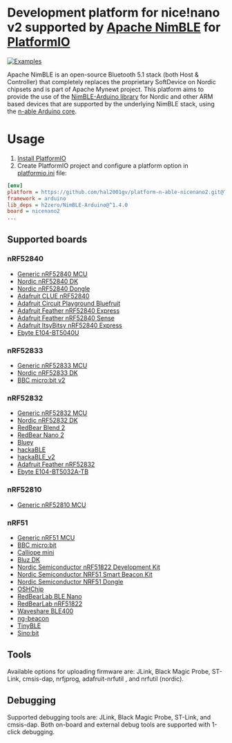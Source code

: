 # Development platform for nice!nano v2 supported by [Apache NimBLE](https://github.com/apache/mynewt-nimble) for [PlatformIO](https://platformio.org)

[![Examples](https://github.com/h2zero/platform-n-able/actions/workflows/examples.yml/badge.svg?branch=n-able)](https://github.com/h2zero/platform-n-able/actions/workflows/examples.yml)

Apache NimBLE is an open-source Bluetooth 5.1 stack (both Host & Controller) that completely replaces the proprietary SoftDevice on Nordic chipsets and is part of Apache Mynewt project. This platform aims to provide the use of the [NimBLE-Arduino library](https://github.com/h2zero/NimBLE-Arduino) for Nordic and other ARM based devices that are supported by the underlying NimBLE stack, using the [n-able Arduino core](https://github.com/h2zero/n-able-Arduino).


# Usage

1. [Install PlatformIO](https://platformio.org)
2. Create PlatformIO project and configure a platform option in [platformio.ini](http://docs.platformio.org/page/projectconf.html) file:

```ini
[env]
platform = https://github.com/hal2001gv/platform-n-able-nicenano2.git@^1.0.0
framework = arduino
lib_deps = h2zero/NimBLE-Arduino@^1.4.0
board = nicenano2
...
```

## Supported boards

### nRF52840
 * [Generic nRF52840 MCU](https://www.nordicsemi.com/Products/nRF52840)
 * [Nordic nRF52840 DK](https://www.nordicsemi.com/Products/Development-hardware/nRF52840-DK)
 * [Nordic nRF52840 Dongle](https://www.nordicsemi.com/Products/Development-hardware/nrf52840-dongle)
 * [Adafruit CLUE nRF52840](https://www.adafruit.com/product/4500)
 * [Adafruit Circuit Playground Bluefruit](https://www.adafruit.com/product/4333)
 * [Adafruit Feather nRF52840 Express](https://www.adafruit.com/product/4062)
 * [Adafruit Feather nRF52840 Sense](https://www.adafruit.com/product/4516)
 * [Adafruit ItsyBitsy nRF52840 Express](https://www.adafruit.com/product/4481)
 * [Ebyte E104-BT5040U](https://www.ebyte.com/en/product-view-news.html?id=1185)

### nRF52833
 * [Generic nRF52833 MCU](https://www.nordicsemi.com/Products/nRF52833)
 * [Nordic nRF52833 DK](https://www.nordicsemi.com/Products/Development-hardware/nRF52833-DK)
 * [BBC micro:bit v2](https://microbit.org/new-microbit/)

### nRF52832
 * [Generic nRF52832 MCU](https://www.nordicsemi.com/Products/nRF52832)
 * [Nordic nRF52832 DK](https://www.nordicsemi.com/eng/Products/Bluetooth-Smart-Bluetooth-low-energy/nRF52-DK)
 * [RedBear Blend 2](https://github.com/redbear/nRF5x#blend-2)
 * [RedBear Nano 2](https://github.com/redbear/nRF5x#ble-nano-2)
 * [Bluey](https://github.com/electronut/ElectronutLabs-bluey)
 * [hackaBLE](https://github.com/electronut/ElectronutLabs-hackaBLE)
 * [hackaBLE_v2](https://github.com/electronut/ElectronutLabs-hackaBLE)
 * [Adafruit Feather nRF52832](https://www.adafruit.com/product/3406)
 * [Ebyte E104-BT5032A-TB](https://www.ebyte.com/en/product-view-news.html?id=956)

### nRF52810
 * [Generic nRF52810 MCU](https://www.nordicsemi.com/Products/nRF52810)

### nRF51
 * [Generic nRF51 MCU](https://www.nordicsemi.com/eng/Products/Bluetooth-low-energy/nRF51822)
 * [BBC micro:bit](https://microbit.org)
 * [Calliope mini](https://calliope.cc/en)
 * [Bluz DK](http://bluz.io)
 * [Nordic Semiconductor nRF51822 Development Kit](https://www.nordicsemi.com/eng/Products/Bluetooth-low-energy/nRF51822-Development-Kit)
 * [Nordic Semiconductor NRF51 Smart Beacon Kit](https://www.nordicsemi.com/eng/Products/Bluetooth-low-energy/nRF51822-Bluetooth-Smart-Beacon-Kit)
 * [Nordic Semiconductor NRF51 Dongle](http://www.nordicsemi.com/eng/Products/nRF51-Dongle)
 * [OSHChip](http://www.oshchip.org/)
 * [RedBearLab BLE Nano](http://redbearlab.com/blenano/)
 * [RedBearLab nRF51822](http://redbearlab.com/redbearlab-nrf51822/)
 * [Waveshare BLE400](http://www.waveshare.com/wiki/BLE400)
 * [ng-beacon](https://github.com/urish/ng-beacon)
 * [TinyBLE](https://www.seeedstudio.com/Seeed-Tiny-BLE-BLE-%2B-6DOF-Mbed-Platform-p-2268.html)
 * [Sino:bit](http://sinobit.org)

## Tools
Available options for uploading firmware are: JLink, Black Magic Probe, ST-Link, cmsis-dap, nrfjprog, adafruit-nrfutil , and nrfutil (nordic).

## Debugging
Supported debugging tools are: JLink, Black Magic Probe, ST-Link, and cmsis-dap. Both on-board and external debug tools are supported with 1-click debugging.
